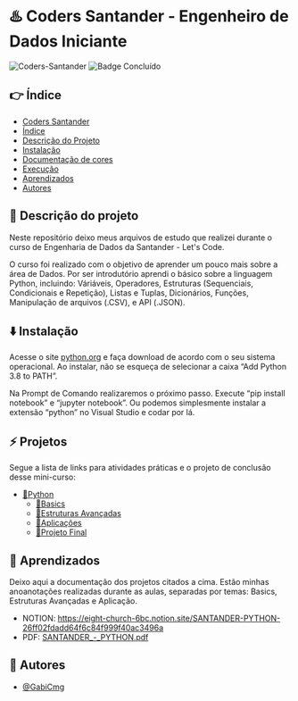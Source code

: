 # ♨️ Coders Santander - Engenheiro de Dados Iniciante
![Coders-Santander](https://user-images.githubusercontent.com/101142324/210849029-63e62c59-2149-48e9-9035-ac7766fc8e4b.png)
![Badge Concluído](http://img.shields.io/static/v1?label=STATUS&message=CONCLUÍDO&color=GREEN&style=for-the-badge)

## 👉 Índice 

* [Coders Santander](#-coders-santander)
* [Índice](#-índice)
* [Descrição do Projeto](#-descrição-do-projeto)
* [Instalação](#-instalacao)
* [Documentação de cores](#-documentação-de-cores)
* [Execução](#-execução)
* [Aprendizados](#-aprendizados)
* [Autores](#-autores)

## 💬 Descrição do projeto
  
Neste repositório deixo meus arquivos de estudo que realizei durante o curso de Engenharia de Dados da Santander - Let's Code.

O curso foi realizado com o objetivo de aprender um pouco mais sobre a área de Dados. Por ser introdutório aprendi o básico sobre a linguagem Python, incluindo: Váriáveis, Operadores, Estruturas (Sequenciais, Condicionais e Repetição), Listas e Tuplas, Dicionários, Funções, Manipulação de arquivos (.CSV), e API (.JSON).

## ⬇️ Instalação

Acesse o site [python.org](http://python.org) e faça download de acordo com o seu sistema operacional. Ao instalar, não se esqueça de selecionar a caixa “Add Python 3.8 to PATH”.

Na Prompt de Comando realizaremos o próximo passo. Execute “pip install notebook” e “jupyter notebook”. Ou podemos simplesmente instalar a extensão “python” no Visual Studio e codar por lá.

## ⚡ Projetos

Segue a lista de links para atividades práticas e o projeto de conclusão desse mini-curso:
* [🐍Python](https://github.com/GabiCmg/Coders_Santander/tree/main/Python)
  * [📂Basics](https://github.com/GabiCmg/Coders_Santander/tree/main/Python/Basics)
  * [📂Estruturas Avançadas](https://github.com/GabiCmg/Coders_Santander/tree/main/Python/Estruturas_avancadas)
  * [📂Aplicações](https://github.com/GabiCmg/Coders_Santander/tree/main/Python/Aplicacoes)
  * [📂Projeto Final](https://github.com/GabiCmg/Coders_Santander/tree/main/Python/Projeto_Final)

## 🤔 Aprendizados

Deixo aqui a documentação dos projetos citados a cima. Estão minhas anoanotações realizadas durante as aulas, separadas por temas: Basics, Estruturas Avançadas e Aplicação.
* NOTION: https://eight-church-6bc.notion.site/SANTANDER-PYTHON-26ff02fdadd64f6c84f999f40ac3496a
* PDF: [SANTANDER_-_PYTHON.pdf](https://github.com/GabiCmg/Coders_Santander/files/10354662/SANTANDER_-_PYTHON.pdf)

## 👥 Autores

- [@GabiCmg](https://github.com/GabiCmg)

